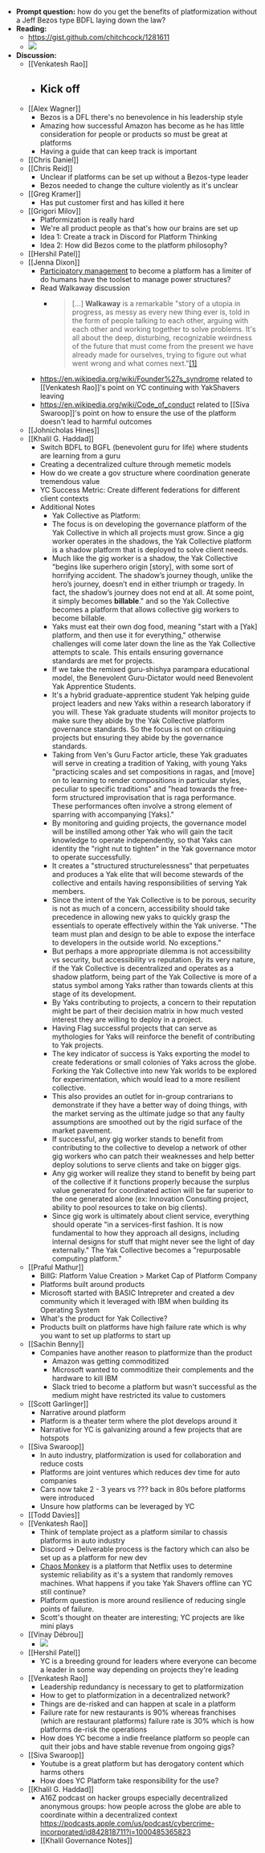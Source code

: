 - **Prompt question:** how do you get the benefits of platformization without a Jeff Bezos type BDFL laying down the law?
- **Reading:**
    - https://gist.github.com/chitchcock/1281611
    - ![](https://firebasestorage.googleapis.com/v0/b/firescript-577a2.appspot.com/o/imgs%2Fapp%2FArtOfGig%2F849gerl-AS.png?alt=media&token=c183ff5c-ad43-4d05-adb8-fe8ff75ea2ef)
- **Discussion:**
    - [[Venkatesh Rao]]
        - Kick off
            - 
    - [[Alex Wagner]]
        - Bezos is a DFL there's no benevolence in his leadership style 
        - Amazing how successful Amazon has become as he has little consideration for people or products so must be great at platforms 
        - Having a guide that can keep track is important 
    - [[Chris Daniel]] 
    - [[Chris Reid]]
        - Unclear if platforms can be set up without a Bezos-type leader 
        - Bezos needed to change the culture violently as it's unclear
    - [[Greg Kramer]]
        - Has put customer first and has killed it here
    - [[Grigori Milov]]
        - Platformization is really hard
        -  We're all product people as that's how our brains are set up 
        - Idea 1: Create a track in Discord for Platform Thinking 
        - Idea 2: How did Bezos come to the platform philosophy? 
    - [[Hershil Patel]]
    - [[Jenna Dixon]]
        - [Participatory management](https://en.wikipedia.org/wiki/Participatory_management) to become a platform has a limiter of do humans have the toolset to manage power structures?
        - Read Walkaway discussion 
            - >[...] __Walkaway__ is a remarkable "story of a utopia in progress, as messy as every new thing ever is, told in the form of people talking to each other, arguing with each other and working together to solve problems. It's all about the deep, disturbing, recognizable weirdness of the future that must come from the present we have already made for ourselves, trying to figure out what went wrong and what comes next."[[1]](https://en.wikipedia.org/wiki/Walkaway_(Doctorow_novel)#cite_note-npr-1)
        - https://en.wikipedia.org/wiki/Founder%27s_syndrome related to [[Venkatesh Rao]]'s point on YC continuing with YakShavers leaving 
        - https://en.wikipedia.org/wiki/Code_of_conduct related to [[Siva Swaroop]]'s point on how to ensure the use of the platform doesn't lead to harmful outcomes 
    - [[Johnicholas Hines]]
    - [[Khalil G. Haddad]]
        - Switch BDFL to BGFL (benevolent guru for life) where students are learning from a guru 
        - Creating a decentralized culture through memetic models 
        - How do we create a gov structure where coordination generate tremendous value 
        - YC Success Metric: Create different federations for different client contexts
        - Additional Notes
            - Yak Collective as Platform:
            - The focus is on developing the governance platform of the Yak Collective in which all projects must grow. Since a gig worker operates in the shadows, the Yak Collective platform is a shadow platform that is deployed to solve client needs.
            - Much like the gig worker is a shadow, the Yak Collective "begins like superhero origin [story], with some sort of horrifying accident. The shadow’s journey though, unlike the hero’s journey, doesn’t end in either triumph or tragedy. In fact, the shadow’s journey does not end at all. At some point, it simply becomes __billable__." and so the Yak Collective becomes a platform that allows collective gig workers to become billable.
            - Yaks must eat their own dog food, meaning "start with a [Yak] platform, and then use it for everything," otherwise challenges will come later down the line as the Yak Collective attempts to scale. This entails ensuring governance standards are met for projects.
            - If we take the remixed guru-shishya parampara educational model, the Benevolent Guru-Dictator would need Benevolent Yak Apprentice Students.
            - It's a hybrid graduate-apprentice student Yak helping guide project leaders and new Yaks within a research laboratory if you will. These Yak graduate students will monitor projects to make sure they abide by the Yak Collective platform governance standards. So the focus is not on critiquing projects but ensuring they abide by the governance standards.
            - Taking from Ven's Guru Factor article, these Yak graduates will serve in creating a tradition of Yaking, with young Yaks "practicing scales and set compositions in ragas, and [move] on to learning to render compositions in particular styles, peculiar to specific traditions" and "head towards the free-form structured improvisation that is raga performance. These performances often involve a strong element of sparring with accompanying [Yaks]."
            - By monitoring and guiding projects, the governance model will be instilled among other Yak who will gain the tacit knowledge to operate independently, so that Yaks can identity the "right nut to tighten" in the Yak governance motor to operate successfully. 
            - It creates a "structured structurelessness" that perpetuates and produces a Yak elite that will become stewards of the collective and entails having responsibilities of serving Yak members.
            - Since the intent of the Yak Collective is to be porous, security is not as much of a concern, accessibility should take precedence in allowing new yaks to quickly grasp the essentials to operate effectively within the Yak universe. "The team must plan and design to be able to expose the interface to developers in the outside world. No exceptions."
            - But perhaps a more appropriate dilemma is not accessibility vs security, but accessibility vs reputation. By its very nature, if the Yak Collective is decentralized and operates as a shadow platform, being part of the Yak Collective is more of a status symbol among Yaks rather than towards clients at this stage of its development. 
            - By Yaks contributing to projects, a concern to their reputation might be part of their decision matrix in how much vested interest they are willing to deploy in a project. 
            - Having Flag successful projects that can serve as mythologies for Yaks will reinforce the benefit of contributing to Yak projects.
            - The key indicator of success is Yaks exporting the model to create federations or small colonies of Yaks across the globe. Forking the Yak Collective into new Yak worlds to be explored for experimentation, which would lead to a more resilient collective. 
            - This also provides an outlet for in-group contrarians to demonstrate if they have a better way of doing things, with the market serving as the ultimate judge so that any faulty assumptions are smoothed out by the rigid surface of the market pavement.
            - If successful, any gig worker stands to benefit from contributing to the collective to develop a network of other gig workers who can patch their weaknesses and help better deploy solutions to serve clients and take on bigger gigs.
            - Any gig worker will realize they stand to benefit by being part of the collective if it functions properly because the surplus value generated for coordinated action will be far superior to the one generated alone (ex: Innovation Consulting project, ability to pool resources to take on big clients).
            - Since gig work is ultimately about client service, everything should operate "in a services-first fashion. It is now fundamental to how they approach all designs, including internal designs for stuff that might never see the light of day externally." The Yak Collective becomes a "repurposable computing platform."
    - [[Praful Mathur]]
        - BillG: Platform Value Creation > Market Cap of Platform Company
        - Platforms built around products 
        - Microsoft started with BASIC Intrepreter and created a dev community which it leveraged with IBM when building its Operating System 
        - What's the product for Yak Collective? 
        - Products built on platforms have high failure rate which is why you want to set up platforms to start up 
    - [[Sachin Benny]]
        - Companies have another reason to platformize than the product 
            - Amazon was getting commoditized 
            - Microsoft wanted to commoditize their complements and the hardware to kill IBM
            - Slack tried to become a platform but wasn't successful as the medium might have restricted its value to customers 
    - [[Scott Garlinger]]
        - Narrative around platform 
        - Platform is a theater term where the plot develops around it 
        - Narrative for YC is galvanizing around a few projects that are hotspots 
    - [[Siva Swaroop]]
        - In auto industry, platformization is used for collaboration and reduce costs
        - Platforms are joint ventures which reduces dev time for auto companies 
        - Cars now take 2 - 3 years vs ??? back in 80s before platforms were introduced 
        - Unsure how platforms can be leveraged by YC 
    - [[Todd Davies]]
    - [[Venkatesh Rao]]
        - Think of template project as a platform similar to chassis platforms in auto industry 
        - Discord -> Deliverable process is the factory which can also be set up as a platform for new dev 
        - [Chaos Monkey](https://en.wikipedia.org/wiki/Chaos_Monkey) is a platform that Netflix uses to determine systemic reliability as it's a system that randomly removes machines. What happens if you take Yak Shavers offline can YC still continue? 
        - Platform question is more around resilience of reducing single points of failure. 
        - Scott's thought on theater are interesting; YC projects are like mini plays 
    - [[Vinay Débrou]]
        - ![](https://firebasestorage.googleapis.com/v0/b/firescript-577a2.appspot.com/o/imgs%2Fapp%2FArtOfGig%2FpuNjPQasvc.png?alt=media&token=ea496dc1-cdc6-49ca-a9a0-8067806b8805)
    - [[Hershil Patel]]
        - YC is a breeding ground for leaders where everyone can become a leader in some way depending on projects they're leading 
    - [[Venkatesh Rao]]
        - Leadership redundancy is necessary to get to platformization 
        - How to get to platformization in a decentralized network?
        - Things are de-risked and can happen at scale in a platform 
        - Failure rate for new restaurants is 90% whereas franchises (which are restaurant platforms) failure rate is 30% which is how platforms de-risk the operations 
        - How does YC become a indie freelance platform so people can quit their jobs and have stable revenue from ongoing gigs? 
    - [[Siva Swaroop]]
        - Youtube is a great platform but has derogatory content which harms others 
        - How does YC Platform take responsibility for the use? 
    - [[Khalil G. Haddad]]
        - A16Z podcast on hacker groups especially decentralized anonymous groups: how people across the globe are able to coordinate within a decentralized context https://podcasts.apple.com/us/podcast/cybercrime-incorporated/id842818711?i=1000485365823 
        - [[Khalil Governance Notes]]
